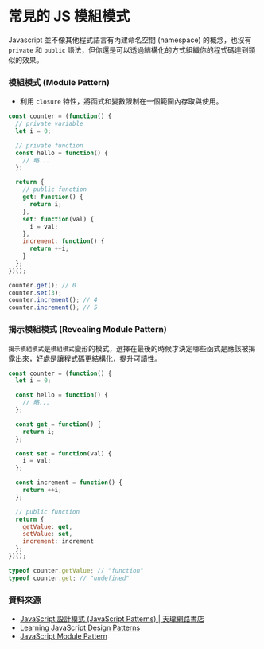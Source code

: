 # 常見的 JS 模組模式

Javascript 並不像其他程式語言有內建命名空間 (namespace) 的概念，也沒有 `private` 和 `public` 語法，但你還是可以透過結構化的方式組織你的程式碼達到類似的效果。

### 模組模式 (Module Pattern)

- 利用 `closure` 特性，將函式和變數限制在一個範圍內存取與使用。

```js
const counter = (function() {
  // private variable
  let i = 0;

  // private function
  const hello = function() {
    // 略...
  };

  return {
    // public function
    get: function() {
      return i;
    },
    set: function(val) {
      i = val;
    },
    increment: function() {
      return ++i;
    }
  };
})();

counter.get(); // 0
counter.set(3);
counter.increment(); // 4
counter.increment(); // 5
```

### 揭示模組模式 (Revealing Module Pattern)

`揭示模組模式`是`模組模式`變形的模式，選擇在最後的時候才決定哪些函式是應該被揭露出來，好處是讓程式碼更結構化，提升可讀性。

```js
const counter = (function() {
  let i = 0;

  const hello = function() {
    // 略...
  };

  const get = function() {
    return i;
  };

  const set = function(val) {
    i = val;
  };

  const increment = function() {
    return ++i;
  };

  // public function
  return {
    getValue: get,
    setValue: set,
    increment: increment
  };
})();

typeof counter.getValue; // "function"
typeof counter.get; // "undefined"
```

### 資料來源

- [JavaScript 設計模式 (JavaScript Patterns) | 天瓏網路書店](https://www.tenlong.com.tw/products/9789862764190)
- [Learning JavaScript Design Patterns](https://addyosmani.com/resources/essentialjsdesignpatterns/book/)
- [JavaScript Module Pattern](https://medium.com/@tkssharma/javascript-module-pattern-b4b5012ada9f)
